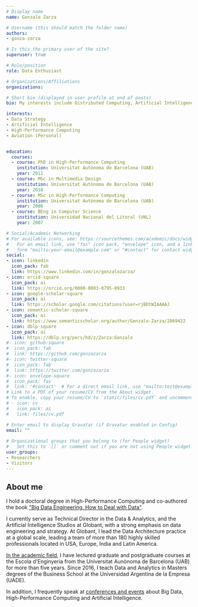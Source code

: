 ```yaml
---
# Display name
name: Gonzalo Zarza

# Username (this should match the folder name)
authors:
- gonza-zarza

# Is this the primary user of the site?
superuser: true

# Role/position
role: Data Enthusiast

# Organizations/Affiliations
organizations:

# Short bio (displayed in user profile at end of posts)
bio: My interests include Distributed Computing, Artificial Intelligence and Data & Analytcs.

interests:
- Data Strategy
- Artificial Intelligence
- High-Performance Computing
- Aviation (Personal)


education:
  courses:
  - course: PhD in High-Performance Computing
    institution: Universitat Autònoma de Barcelona (UAB)
    year: 2011
  - course: MSc in Multimedia Design 
    institution: Universitat Autònoma de Barcelona (UAB)
    year: 2010
  - course: MSc in High-Performance Computing
    institution: Universitat Autònoma de Barcelona (UAB)
    year: 2008
  - course: BEng in Computer Science
    institution: Universidad Nacional del Litoral (UNL)
    year: 2007

# Social/Academic Networking
# For available icons, see: https://sourcethemes.com/academic/docs/widgets/#icons
#   For an email link, use "fas" icon pack, "envelope" icon, and a link in the
#   form "mailto:your-email@example.com" or "#contact" for contact widget.
social:
- icon: linkedin
  icon_pack: fab
  link: https://www.linkedin.com/in/gonzalozarza/
- icon: orcid-square
  icon_pack: ai
  link: https://orcid.org/0000-0003-0795-0933
- icon: google-scholar-square
  icon_pack: ai
  link: https://scholar.google.com/citations?user=rjBDtWIAAAAJ
- icon: semantic-scholar-square
  icon_pack: ai
  link: https://www.semanticscholar.org/author/Gonzalo-Zarza/2869422
- icon: dblp-square
  icon_pack: ai
  link: https://dblp.org/pers/hd/z/Zarza:Gonzalo
#- icon: github-square
#  icon_pack: fab
#  link: https://github.com/gonzazarza
#- icon: twitter-square
#  icon_pack: fab
#  link: https://twitter.com/gonzazarza
#- icon: envelope-square
#  icon_pack: fas
#  link: '#contact'  # For a direct email link, use "mailto:test@example.org".
# Link to a PDF of your resume/CV from the About widget.
# To enable, copy your resume/CV to `static/files/cv.pdf` and uncomment the lines below.  
# - icon: cv
#   icon_pack: ai
#   link: files/cv.pdf

# Enter email to display Gravatar (if Gravatar enabled in Config)
email: ""
  
# Organizational groups that you belong to (for People widget)
#   Set this to `[]` or comment out if you are not using People widget.  
user_groups:
- Researchers
- Visitors
---
```


## About me

I hold a doctoral degree in High-Performance Computing and co-authored the book ["Big Data Engineering, How to Deal with Data"](http://www.editorialuoc.cat/la-ingenieria-del-big-data).

I currently serve as Technical Director in the Data & Analytics, and the Artificial Intelligence Studios at Globant, with a strong emphasis on data engineering and strategy. At Globant, I lead the Data Architecture practice at a global scale, leading a team of more than 180 highly skilled professionals located in USA, Europe, India and Latin America.

[In the academic field](#teaching), I have lectured graduate and postgraduate courses at the Escola d'Enginyeria from the Universitat Aunònoma de Barcelona (UAB) for more than five years. Since 2016, I teach Data and Analytics in Masters degrees of the Business School at the Universidad Argentina de la Empresa (UADE). 

In addition, I frequently speak at [conferences and events](/talk) about Big Data, High-Performance Computing and Artificial Intelligence.